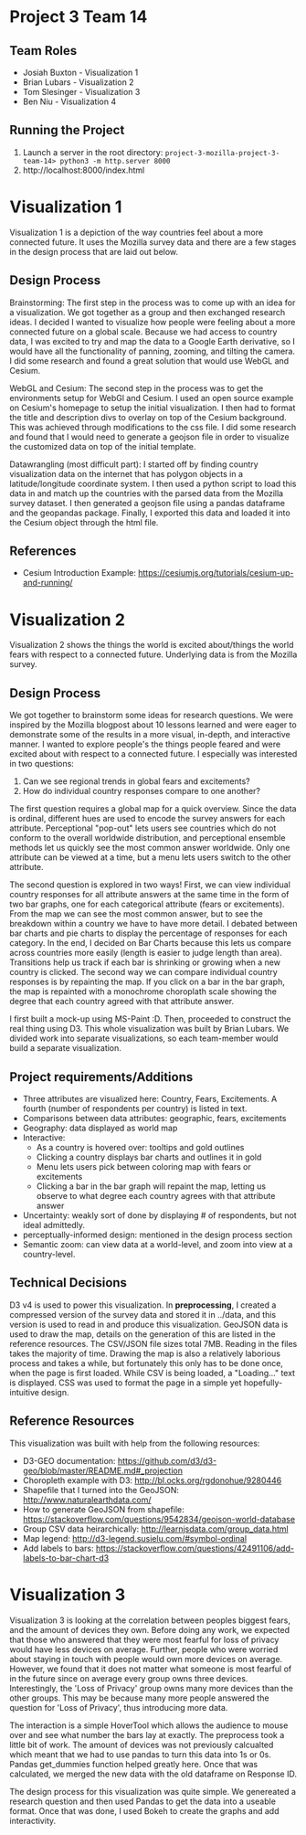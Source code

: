 # Project 3 Team 14
## Team Roles
* Josiah Buxton - Visualization 1
* Brian Lubars - Visualization 2
* Tom Slesinger - Visualization 3
* Ben Niu - Visualization 4

## Running the Project
1. Launch a server in the root directory: `project-3-mozilla-project-3-team-14> python3 -m http.server 8000`
2. http://localhost:8000/index.html

# Visualization 1
Visualization 1 is a depiction of the way countries feel about a more connected future.  It uses the Mozilla survey data and there are a few stages in the design process that are laid out below.

## Design Process
Brainstorming:
The first step in the process was to come up with an idea for a visualization.  We got together as a group and then exchanged research ideas.  I decided I wanted to visualize how people were feeling about a more connected future on a global scale.  Because we had access to country data, I was excited to try and map the data to a Google Earth derivative, so I would have all the functionality of panning, zooming, and tilting the camera.  I did some research and found a great solution that would use WebGL and Cesium.

WebGL and Cesium:
The second step in the process was to get the environments setup for WebGl and Cesium.  I used an open source example on Cesium's homepage to setup the initial visualization.  I then had to format the title and description divs to overlay on top of the Cesium background.  This was achieved through modifications to the css file.  I did some research and found that I would need to generate a geojson file in order to visualize the customized data on top of the initial template.

Datawrangling (most difficult part):
I started off by finding country visualization data on the internet that has polygon objects in a latitude/longitude coordinate system.  I then used a python script to load this data in and match up the countries with the parsed data from the Mozilla survey dataset.  I then generated a geojson file using a pandas dataframe and the geopandas package.  Finally, I exported this data and loaded it into the Cesium object through the html file.

## References
* Cesium Introduction Example: https://cesiumjs.org/tutorials/cesium-up-and-running/

# Visualization 2

Visualization 2 shows the things the world is excited about/things the world fears with respect to a connected future. Underlying data is from the Mozilla survey.

## Design Process
We got together to brainstorm some ideas for research questions. We were inspired by the Mozilla blogpost about 10 lessons learned and were eager to demonstrate some of the results in a more visual, in-depth, and interactive manner. I wanted to explore people's the things people feared and were excited about with respect to a connected future. I especially was interested in two questions:
1. Can we see regional trends in global fears and excitements?
2. How do individual country responses compare to one another?

The first question requires a global map for a quick overview. Since the data is ordinal, different hues are used to encode the survey answers for each attribute. Perceptional "pop-out" lets users see countries which do not conform to the overall worldwide distribution, and perceptional ensemble methods let us quickly see the most common answer worldwide. Only one attribute can be viewed at a time, but a menu lets users switch to the other attribute.

The second question is explored in two ways! First, we can view individual country responses for all attribute answers at the same time in the form of two bar graphs, one for each categorical attribute (fears or excitements). From the map we can see the most common answer, but to see the breakdown within a country we have to have more detail. I debated between bar charts and pie charts to display the percentage of responses for each category. In the end, I decided on Bar Charts because this lets us compare across countries more easily (length is easier to judge length than area). Transitions help us track if each bar is shrinking or growing when a new country is clicked. The second way we can compare individual country responses is by repainting the map. If you click on a bar in the bar graph, the map is repainted with a monochrome choroplath scale showing the degree that each country agreed with that attribute answer.

I first built a mock-up using MS-Paint :D.
Then, proceeded to construct the real thing using D3. This whole visualization was built by Brian Lubars. We divided work into separate visualizations, so each team-member would build a separate visualization.

## Project requirements/Additions
* Three attributes are visualized here: Country, Fears, Excitements. A fourth (number of respondents per country) is listed in text.
* Comparisons between data attributes: geographic, fears, excitements
* Geography: data displayed as world map
* Interactive:
  * As a country is hovered over: tooltips and gold outlines
  * Clicking a country displays bar charts and outlines it in gold
  * Menu lets users pick between coloring map with fears or excitements
  * Clicking a bar in the bar graph will repaint the map, letting us observe to what degree each country agrees with that attribute answer
* Uncertainty: weakly sort of done by displaying # of respondents, but not ideal admittedly.
* perceptually-informed design: mentioned in the design process section
* Semantic zoom: can view data at a world-level, and zoom into view at a country-level.

## Technical Decisions
D3 v4 is used to power this visualization. In **preprocessing**, I created a compressed version of the survey data and stored it in ../data, and this version is used to read in and produce this visualization. GeoJSON data is used to draw the map, details on the generation of this are listed in the reference resources. The CSV/JSON file sizes total 7MB. Reading in the files takes the majority of time. Drawing the map is also a relatively laborious process and takes a while, but fortunately this only has to be done once, when the page is first loaded. While CSV is being loaded, a "Loading..." text is displayed. CSS was used to format the page in a simple yet hopefully-intuitive design.

## Reference Resources
This visualization was built with help from the following resources:
* D3-GEO documentation: https://github.com/d3/d3-geo/blob/master/README.md#_projection
* Choropleth example with D3: http://bl.ocks.org/rgdonohue/9280446
* Shapefile that I turned into the GeoJSON: http://www.naturalearthdata.com/
* How to generate GeoJSON from shapefile: https://stackoverflow.com/questions/9542834/geojson-world-database
* Group CSV data heirarchically: http://learnjsdata.com/group_data.html
* Map legend: http://d3-legend.susielu.com/#symbol-ordinal
* Add labels to bars: https://stackoverflow.com/questions/42491106/add-labels-to-bar-chart-d3


# Visualization 3
Visualization 3 is looking at the correlation between peoples biggest fears, and the amount of devices they own. Before doing any work, we expected that those who answered that they were most fearful for loss of privacy would have less devices on average. Further, people who were worried about staying in touch with people would own more devices on average. However, we found that it does not matter what someone is most fearful of in the future since on average every group owns three devices. Interestingly, the 'Loss of Privacy' group owns many more devices than the other groups. This may be because many more people answered the question for 'Loss of Privacy', thus introducing more data.

The interaction is a simple HoverTool which allows the audience to mouse over and see what number the bars lay at exactly. The preprocess took a little bit of work. The amount of devices was not previously calcualted which meant that we had to use pandas to turn this data into 1s or 0s. Pandas get_dummies function helped greatly here. Once that was calculated, we merged the new data with the old dataframe on Response ID.

The design process for this visualization was quite simple. We genereated a research question and then used Pandas to get the data into a useable format. Once that was done, I used Bokeh to create the graphs and add interactivity.
